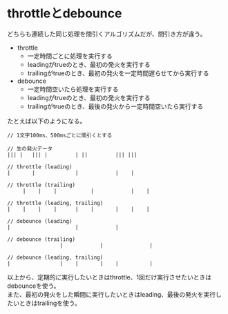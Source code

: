 # throttleとdebounce

どちらも連続した同じ処理を間引くアルゴリズムだが、間引き方が違う。

- throttle
    - 一定時間ごとに処理を実行する
    - leadingがtrueのとき、最初の発火を実行する
    - trailingがtrueのとき、最初の発火を一定時間遅らせてから実行する
- debounce
    - 一定時間空いたら処理を実行する
    - leadingがtrueのとき、最初の発火を実行する
    - trailingがtrueのとき、最後の発火から一定時間空いたら実行する

たとえば以下のようになる。

```
// 1文字100ms、500msごとに間引くとする

// 生の発火データ
||| |   ||| |         | ||         ||| |||

// throttle (leading)
|       |             |            |    |

// throttle (trailing)
     |    |    |           |            |    |

// throttle (leading, trailing)
|    |    |    |      |    |       |    |    |

// debounce (leading)
|                     |            |

// debounce (trailing)
                 |            |               |

// debounce (leading, trailing)
|                |    |       |    |          |
```

以上から、定期的に実行したいときはthrottle、1回だけ実行させたいときはdebounceを使う。  
また、最初の発火をした瞬間に実行したいときはleading、最後の発火を実行したいときはtrailingを使う。
